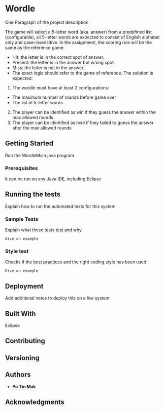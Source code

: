 # Wordle

One Paragraph of the project description

The game will select a 5-letter word (aka. answer) from a predefined list (configurable), all
5-letter words are expected to consist of English alphabet only and case-insensitive.
In the assignment, the scoring rule will be the same as the reference game:
- Hit: the letter is in the correct spot of answer.
- Present: the letter is in the answer but wrong spot.
- Miss: the letter is not in the answer.
- The exact logic should refer to the game of reference.
The solution is expected:
1. The wordle must have at least 2 configurations:
- The maximum number of rounds before game over
- The list of 5-letter words.
2. The player can be identified as win if they guess the answer within the max allowed
rounds
3. The player can be identified as lose if they failed to guess the answer after the max
allowed rounds

## Getting Started

Run the WordleMain.java program

### Prerequisites

it can be run on any Java IDE, including Eclipse

## Running the tests

Explain how to run the automated tests for this system

### Sample Tests

Explain what these tests test and why

    Give an example

### Style test

Checks if the best practices and the right coding style has been used.

    Give an example

## Deployment

Add additional notes to deploy this on a live system

## Built With

Eclipse

## Contributing


## Versioning


## Authors

  - **Po Tin Mak** 


## Acknowledgments

